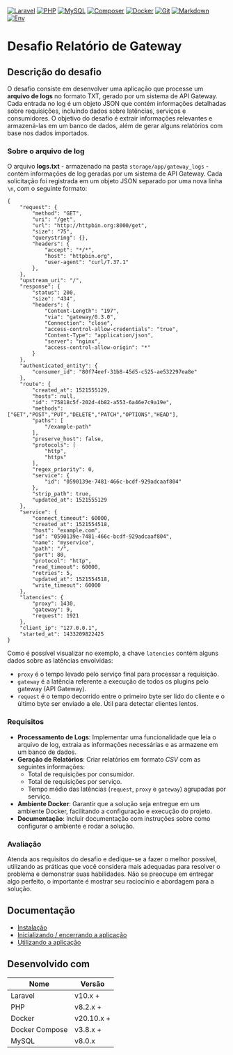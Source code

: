 [![Laravel][laravel-shield]][ref-laravel]
[![PHP][php-shield]][ref-php]
[![MySQL][mysql-shield]][ref-mysql]
[![Composer][composer-shield]][ref-composer]
[![Docker][docker-shield]][ref-docker]
[![Git][git-shield]][ref-git]
[![Markdown][markdown-shield]][ref-markdown]
[![Env][env-shield]][ref-env]

# Desafio Relatório de Gateway

## Descrição do desafio

O desafio consiste em desenvolver uma aplicação que processe um **arquivo de logs** no formato TXT, gerado por um sistema de API Gateway. Cada entrada no log é um objeto JSON que contém informações detalhadas sobre requisições, incluindo dados sobre latências, serviços e consumidores. O objetivo do desafio é extrair informações relevantes e armazená-las em um banco de dados, além de gerar alguns relatórios com base nos dados importados.

### Sobre o arquivo de log

O arquivo **logs.txt** - armazenado na pasta `storage/app/gateway_logs` - contém informações de log geradas por um sistema de API Gateway. Cada solicitação foi registrada em um objeto JSON separado por uma nova linha `\n`, com o seguinte formato:

```
{
    "request": {
        "method": "GET",
        "uri": "/get",
        "url": "http://httpbin.org:8000/get",
        "size": "75",
        "querystring": {},
        "headers": {
            "accept": "*/*",
            "host": "httpbin.org",
            "user-agent": "curl/7.37.1"
        },
    },
    "upstream_uri": "/",
    "response": {
        "status": 200,
        "size": "434",
        "headers": {
            "Content-Length": "197",
            "via": "gateway/0.3.0",
            "Connection": "close",
            "access-control-allow-credentials": "true",
            "Content-Type": "application/json",
            "server": "nginx",
            "access-control-allow-origin": "*"
        }
    },
    "authenticated_entity": {
        "consumer_id": "80f74eef-31b8-45d5-c525-ae532297ea8e"
    },
    "route": {
        "created_at": 1521555129,
        "hosts": null,
        "id": "75818c5f-202d-4b82-a553-6a46e7c9a19e",
        "methods": ["GET","POST","PUT","DELETE","PATCH","OPTIONS","HEAD"],
        "paths": [
            "/example-path"
        ],
        "preserve_host": false,
        "protocols": [
            "http",
            "https"
        ],
        "regex_priority": 0,
        "service": {
            "id": "0590139e-7481-466c-bcdf-929adcaaf804"
        },
        "strip_path": true,
        "updated_at": 1521555129
    },
    "service": {
        "connect_timeout": 60000,
        "created_at": 1521554518,
        "host": "example.com",
        "id": "0590139e-7481-466c-bcdf-929adcaaf804",
        "name": "myservice",
        "path": "/",
        "port": 80,
        "protocol": "http",
        "read_timeout": 60000,
        "retries": 5,
        "updated_at": 1521554518,
        "write_timeout": 60000
    },
    "latencies": {
        "proxy": 1430,
        "gateway": 9,
        "request": 1921
    },
    "client_ip": "127.0.0.1",
    "started_at": 1433209822425
}
```

Como é possível visualizar no exemplo, a chave `latencies` contém alguns dados sobre as latências envolvidas:

- `proxy` é o tempo levado pelo serviço final para processar a requisição.
- `gateway` é a latência referente a execução de todos os plugins pelo gateway (API Gateway).
- `request` é o tempo decorrido entre o primeiro byte ser lido do cliente e o último byte ser enviado a ele. Útil para detectar clientes lentos.

### Requisitos

- **Processamento de Logs**: Implementar uma funcionalidade que leia o arquivo de log, extraia as informações necessárias e as armazene em um banco de dados.
- **Geração de Relatórios**: Criar relatórios em formato *CSV* com as seguintes informações:
    - Total de requisições por consumidor.
    - Total de requisições por serviço.
    - Tempo médio das latências (`request`, `proxy` e `gateway`) agrupadas por serviço.
- **Ambiente Docker**: Garantir que a solução seja entregue em um ambiente Docker, facilitando a configuração e execução do projeto.
- **Documentação**: Incluir documentação com instruções sobre como configurar o ambiente e rodar a solução.

### Avaliação

Atenda aos requisitos do desafio e dedique-se a fazer o melhor possível, utilizando as práticas que você considera mais adequadas para resolver o problema e demonstrar suas habilidades. Não se preocupe em entregar algo perfeito, o importante é mostrar seu raciocínio e abordagem para a solução.

## Documentação

* [Instalação](./docs/installation.md)
* [Inicializando / encerrando a aplicação](./docs/toggle_on_off_application.md)
* [Utilizando a aplicação](./docs/using_the_application.md)

## Desenvolvido com

| Nome       | Versão  |
| ---------- | -------- |
| Laravel | v10.x + |
| PHP | v8.2.x + |
| Docker | v20.10.x + |
| Docker Compose | v3.8.x + |
| MySQL | v8.0.x |

<!-- Badge Shields -->
[laravel-shield]: https://img.shields.io/badge/Laravel-FF2D20?style=for-the-badge&logo=laravel&logoColor=white
[php-shield]: https://img.shields.io/badge/PHP-777BB4?style=for-the-badge&logo=php&logoColor=white
[mysql-shield]: https://img.shields.io/badge/mysql-%2300f.svg?style=for-the-badge&logo=mysql&logoColor=white
[composer-shield]: https://img.shields.io/badge/Composer-885630?style=for-the-badge&logo=composer&logoColor=white
[docker-shield]: https://img.shields.io/badge/docker-%230db7ed.svg?style=for-the-badge&logo=docker&logoColor=white
[git-shield]: https://img.shields.io/badge/git-%23F05033.svg?style=for-the-badge&logo=git&logoColor=white
[markdown-shield]: https://img.shields.io/badge/Markdown-000?style=for-the-badge&logo=markdown
[env-shield]: https://img.shields.io/badge/.ENV-ECD53F?logo=dotenv&logoColor=000&style=for-the-badge

<!-- References -->
[ref-laravel]: https://laravel.com/docs/10.x/readme
[ref-php]: https://www.php.net
[ref-mysql]: https://www.mysql.com
[ref-composer]: https://getcomposer.org
[ref-docker]: https://www.docker.com
[ref-git]: https://git-scm.com
[ref-markdown]: https://www.markdownguide.org/getting-started/
[ref-env]: https://medium.com/@sujathamudadla1213/what-is-the-use-of-env-8d6b3eb94843